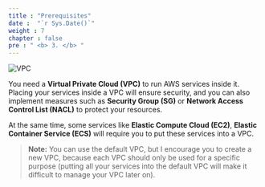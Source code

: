 ```yaml
---
title : "Prerequisites"
date :  "`r Sys.Date()`" 
weight : 7 
chapter : false
pre : " <b> 3. </b> "
---
```


![VPC](../images/aws/VPC.png)

You need a **Virtual Private Cloud (VPC)** to run AWS services inside it. Placing your services inside a VPC will ensure security, and you can also implement measures such as **Security Group (SG)** or **Network Access Control List (NACL)** to protect your resources.

At the same time, some services like **Elastic Compute Cloud (EC2)**, **Elastic Container Service (ECS)** will require you to put these services into a VPC.

> **Note:** You can use the default VPC, but I encourage you to create a new VPC, because each VPC should only be used for a specific purpose (putting all your services into the default VPC will make it difficult to manage your VPC later on).



